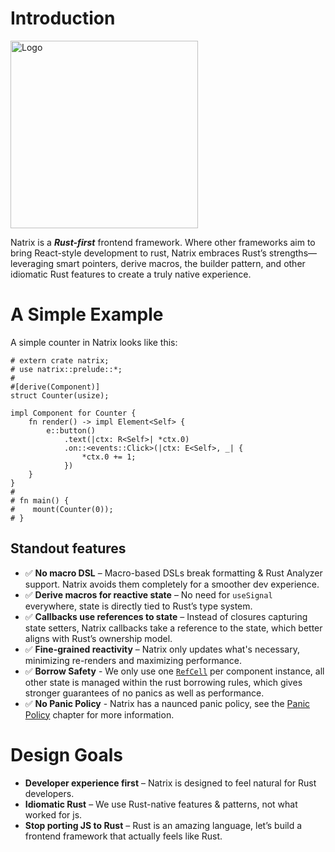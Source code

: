 # Introduction

<img src="https://github.com/vivax3794/natrix/raw/master/assets/logo.png" alt="Logo" width="300" height="300">

Natrix is a **_Rust-first_** frontend framework. Where other frameworks aim to bring React-style development to rust, Natrix embraces Rust’s strengths—leveraging smart pointers, derive macros, the builder pattern, and other idiomatic Rust features to create a truly native experience.

# A Simple Example

A simple counter in Natrix looks like this:

```rust,no_run
# extern crate natrix;
# use natrix::prelude::*;
#
#[derive(Component)]
struct Counter(usize);

impl Component for Counter {
    fn render() -> impl Element<Self> {
        e::button()
            .text(|ctx: R<Self>| *ctx.0)
            .on::<events::Click>(|ctx: E<Self>, _| {
                *ctx.0 += 1;
            })
    }
}
#
# fn main() {
#    mount(Counter(0));
# }
```

## Standout features

- ✅ **No macro DSL** – Macro-based DSLs break formatting & Rust Analyzer support. Natrix avoids them completely for a smoother dev experience.
- ✅ **Derive macros for reactive state** – No need for `useSignal` everywhere, state is directly tied to Rust’s type system.
- ✅ **Callbacks use references to state** – Instead of closures capturing state setters, Natrix callbacks take a reference to the state, which better aligns with Rust’s ownership model.
- ✅ **Fine-grained reactivity** – Natrix only updates what's necessary, minimizing re-renders and maximizing performance.
- ✅ **Borrow Safety** - We only use one [`RefCell`](std::cell::RefCell) per component instance, all other state is managed within the rust borrowing rules, which gives stronger guarantees of no panics as well as performance.
- ✅ **No Panic Policy** - Natrix has a naunced panic policy, see the [Panic Policy](panics.md) chapter for more information.

# Design Goals

- **Developer experience first** – Natrix is designed to feel natural for Rust developers.
- **Idiomatic Rust** – We use Rust-native features & patterns, not what worked for js.
- **Stop porting JS to Rust** – Rust is an amazing language, let’s build a frontend framework that actually feels like Rust.
